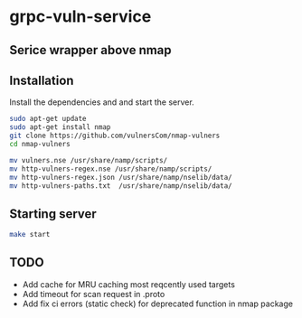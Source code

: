 # grpc-vuln-service
## Serice wrapper above nmap



## Installation
Install the dependencies and and start the server.
```sh
sudo apt-get update
sudo apt-get install nmap
git clone https://github.com/vulnersCom/nmap-vulners
cd nmap-vulners

mv vulners.nse /usr/share/namp/scripts/
mv http-vulners-regex.nse /usr/share/namp/scripts/
mv http-vulners-regex.json /usr/share/namp/nselib/data/
mv http-vulners-paths.txt  /usr/share/namp/nselib/data/

```
## Starting server
```sh
make start
```

## TODO
- Add cache for MRU caching most reqcently used targets
- Add timeout for scan request in .proto
- Add fix ci errors (static check) for deprecated function in nmap package 
